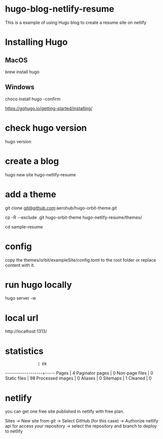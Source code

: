 # hugo-blog-netlify-resume
This is a example of using Hugo blog to create a resume site on netlify

# Installing Hugo


## MacOS
brew install hugo

## Windows
choco install hugo -confirm

https://gohugo.io/getting-started/installing/

# check hugo version
hugo version

# create a blog
hugo new site hugo-netlify-resume

# add a theme
git clone git@github.com:aerohub/hugo-orbit-theme.git

cp -R --exclude .git hugo-orbit-theme hugo-netlify-resume/themes/ 

cd sample-resume

# config
copy the themes/orbit/exampleSite/config.toml to the root folder or replace content with it.

# run hugo locally
hugo server -w

# local url
http://localhost:1313/

# statistics

                   | EN
-------------------+-----
  Pages            |  4
  Paginator pages  |  0
  Non-page files   |  0
  Static files     | 98
  Processed images |  0
  Aliases          |  0
  Sitemaps         |  1
  Cleaned          |  0


# netlify

you can get one free site published in netlify with free plan.

Sites -> New site from git -> Select GitHub (for this case) -> Authorize netlify api for access your repository -> select the repository and branch to deploy to netlify